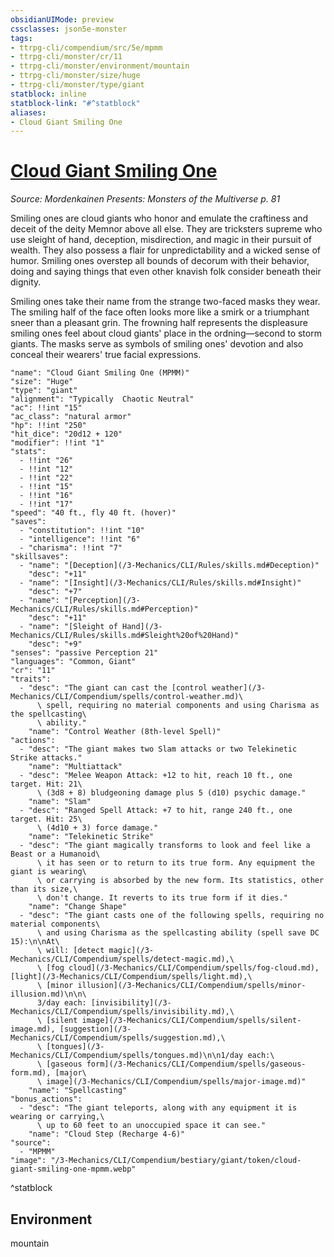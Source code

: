 ```yaml
---
obsidianUIMode: preview
cssclasses: json5e-monster
tags:
- ttrpg-cli/compendium/src/5e/mpmm
- ttrpg-cli/monster/cr/11
- ttrpg-cli/monster/environment/mountain
- ttrpg-cli/monster/size/huge
- ttrpg-cli/monster/type/giant
statblock: inline
statblock-link: "#^statblock"
aliases:
- Cloud Giant Smiling One
---
```

# [Cloud Giant Smiling One](3-Mechanics\CLI\Compendium\bestiary\giant/cloud-giant-smiling-one-mpmm.md)
*Source: Mordenkainen Presents: Monsters of the Multiverse p. 81*  

Smiling ones are cloud giants who honor and emulate the craftiness and deceit of the deity Memnor above all else. They are tricksters supreme who use sleight of hand, deception, misdirection, and magic in their pursuit of wealth. They also possess a flair for unpredictability and a wicked sense of humor. Smiling ones overstep all bounds of decorum with their behavior, doing and saying things that even other knavish folk consider beneath their dignity.

Smiling ones take their name from the strange two-faced masks they wear. The smiling half of the face often looks more like a smirk or a triumphant sneer than a pleasant grin. The frowning half represents the displeasure smiling ones feel about cloud giants' place in the ordning—second to storm giants. The masks serve as symbols of smiling ones' devotion and also conceal their wearers' true facial expressions.

```statblock
"name": "Cloud Giant Smiling One (MPMM)"
"size": "Huge"
"type": "giant"
"alignment": "Typically  Chaotic Neutral"
"ac": !!int "15"
"ac_class": "natural armor"
"hp": !!int "250"
"hit_dice": "20d12 + 120"
"modifier": !!int "1"
"stats":
  - !!int "26"
  - !!int "12"
  - !!int "22"
  - !!int "15"
  - !!int "16"
  - !!int "17"
"speed": "40 ft., fly 40 ft. (hover)"
"saves":
  - "constitution": !!int "10"
  - "intelligence": !!int "6"
  - "charisma": !!int "7"
"skillsaves":
  - "name": "[Deception](/3-Mechanics/CLI/Rules/skills.md#Deception)"
    "desc": "+11"
  - "name": "[Insight](/3-Mechanics/CLI/Rules/skills.md#Insight)"
    "desc": "+7"
  - "name": "[Perception](/3-Mechanics/CLI/Rules/skills.md#Perception)"
    "desc": "+11"
  - "name": "[Sleight of Hand](/3-Mechanics/CLI/Rules/skills.md#Sleight%20of%20Hand)"
    "desc": "+9"
"senses": "passive Perception 21"
"languages": "Common, Giant"
"cr": "11"
"traits":
  - "desc": "The giant can cast the [control weather](/3-Mechanics/CLI/Compendium/spells/control-weather.md)\
      \ spell, requiring no material components and using Charisma as the spellcasting\
      \ ability."
    "name": "Control Weather (8th-level Spell)"
"actions":
  - "desc": "The giant makes two Slam attacks or two Telekinetic Strike attacks."
    "name": "Multiattack"
  - "desc": "Melee Weapon Attack: +12 to hit, reach 10 ft., one target. Hit: 21\
      \ (3d8 + 8) bludgeoning damage plus 5 (d10) psychic damage."
    "name": "Slam"
  - "desc": "Ranged Spell Attack: +7 to hit, range 240 ft., one target. Hit: 25\
      \ (4d10 + 3) force damage."
    "name": "Telekinetic Strike"
  - "desc": "The giant magically transforms to look and feel like a Beast or a Humanoid\
      \ it has seen or to return to its true form. Any equipment the giant is wearing\
      \ or carrying is absorbed by the new form. Its statistics, other than its size,\
      \ don't change. It reverts to its true form if it dies."
    "name": "Change Shape"
  - "desc": "The giant casts one of the following spells, requiring no material components\
      \ and using Charisma as the spellcasting ability (spell save DC 15):\n\nAt\
      \ will: [detect magic](/3-Mechanics/CLI/Compendium/spells/detect-magic.md),\
      \ [fog cloud](/3-Mechanics/CLI/Compendium/spells/fog-cloud.md), [light](/3-Mechanics/CLI/Compendium/spells/light.md),\
      \ [minor illusion](/3-Mechanics/CLI/Compendium/spells/minor-illusion.md)\n\n\
      3/day each: [invisibility](/3-Mechanics/CLI/Compendium/spells/invisibility.md),\
      \ [silent image](/3-Mechanics/CLI/Compendium/spells/silent-image.md), [suggestion](/3-Mechanics/CLI/Compendium/spells/suggestion.md),\
      \ [tongues](/3-Mechanics/CLI/Compendium/spells/tongues.md)\n\n1/day each:\
      \ [gaseous form](/3-Mechanics/CLI/Compendium/spells/gaseous-form.md), [major\
      \ image](/3-Mechanics/CLI/Compendium/spells/major-image.md)"
    "name": "Spellcasting"
"bonus_actions":
  - "desc": "The giant teleports, along with any equipment it is wearing or carrying,\
      \ up to 60 feet to an unoccupied space it can see."
    "name": "Cloud Step (Recharge 4-6)"
"source":
  - "MPMM"
"image": "/3-Mechanics/CLI/Compendium/bestiary/giant/token/cloud-giant-smiling-one-mpmm.webp"
```
^statblock

## Environment

mountain